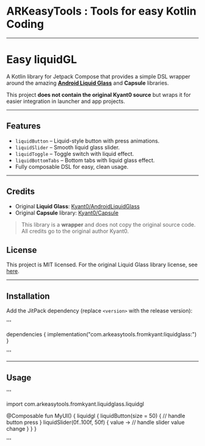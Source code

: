 # ARKeasyTools : Tools for easy Kotlin Coding

---

# Easy liquidGL

A Kotlin library for Jetpack Compose that provides a simple DSL wrapper around the amazing **[Android Liquid Glass](https://github.com/Kyant0/AndroidLiquidGlass)** and **Capsule** libraries.

This project **does not contain the original Kyant0 source** but wraps it for easier integration in launcher and app projects.

---

## Features

- `liquidButton` – Liquid-style button with press animations.
- `liquidSlider` – Smooth liquid glass slider.
- `liquidToggle` – Toggle switch with liquid effect.
- `liquidBottomTabs` – Bottom tabs with liquid glass effect.
- Fully composable DSL for easy, clean usage.

---

Credits
-------

* Original **Liquid Glass**: [Kyant0/AndroidLiquidGlass](https://github.com/Kyant0/AndroidLiquidGlass?utm_source=chatgpt.com)
* Original **Capsule** library: [Kyant0/Capsule](https://github.com/Kyant0/Capsule?utm_source=chatgpt.com)

> This library is a **wrapper** and does not copy the original source code. All credits go to the original author Kyant0.

License
-------

This project is MIT licensed. For the original Liquid Glass library license, see [here](https://github.com/Kyant0/AndroidLiquidGlass/blob/main/LICENSE.md).

---

## Installation

Add the JitPack dependency (replace `<version>` with the release version):

'''

dependencies {
    implementation("com.arkeasytools.fromkyant:liquidglass:<version>")
}

'''

---

## Usage


'''

import com.arkeasytools.fromkyant.liquidglass.liquidgl

@Composable
fun MyUI() {
    liquidgl {
        liquidButton(size = 50) { 
            // handle button press
        }
        liquidSlider(0f..100f, 50f) { value ->
            // handle slider value change
        }
    }
}

'''






